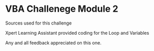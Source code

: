 # VBA Challenege Module 2 

Sources used for this challenge 

Xpert Learning Assistant provided coding for the Loop and Variables

Any and all feedback appreciated on this one. 
